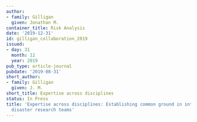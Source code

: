 ```yaml
---
author:
- family: Gilligan
  given: Jonathan M.
container_title: Risk Analysis
date: '2019-12-31'
id: gilligan_collaboration_2019
issued:
- day: 31
  month: 12
  year: 2019
pub_type: article-journal
pubdate: '2019-08-31'
short_author:
- family: Gilligan
  given: J. M.
short_title: Expertise across disciplines
status: In Press
title: 'Expertise across disciplines: Establishing common ground in interdisciplinary
  disaster research teams'
---
```

